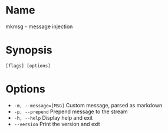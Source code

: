 # Name

mkmsg - message injection

# Synopsis

```
[flags] [options]
```

# Options

+ `-m, --message=[MSG]` Custom message, parsed as markdown
+ `-p, --prepend` Prepend message to the stream
+ `-h, --help` Display help and exit
+ `--version` Print the version and exit

<? @include {=include} mkmsg-example.md ?>
